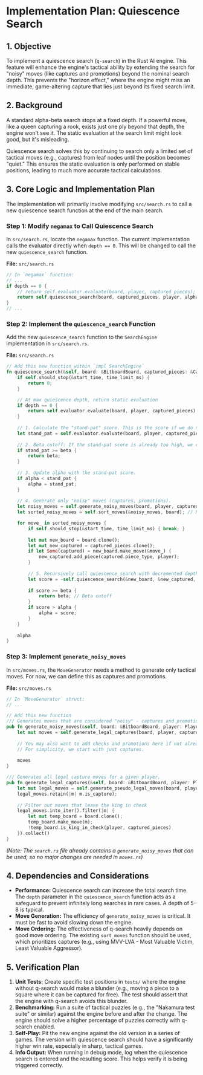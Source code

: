 # Implementation Plan: Quiescence Search

## 1. Objective

To implement a quiescence search (`q-search`) in the Rust AI engine. This feature will enhance the engine's tactical ability by extending the search for "noisy" moves (like captures and promotions) beyond the nominal search depth. This prevents the "horizon effect," where the engine might miss an immediate, game-altering capture that lies just beyond its fixed search limit.

## 2. Background

A standard alpha-beta search stops at a fixed depth. If a powerful move, like a queen capturing a rook, exists just one ply beyond that depth, the engine won't see it. The static evaluation at the search limit might look good, but it's misleading.

Quiescence search solves this by continuing to search only a limited set of tactical moves (e.g., captures) from leaf nodes until the position becomes "quiet." This ensures the static evaluation is only performed on stable positions, leading to much more accurate tactical calculations.

## 3. Core Logic and Implementation Plan

The implementation will primarily involve modifying `src/search.rs` to call a new quiescence search function at the end of the main search.

### Step 1: Modify `negamax` to Call Quiescence Search

In `src/search.rs`, locate the `negamax` function. The current implementation calls the evaluator directly when `depth == 0`. This will be changed to call the new `quiescence_search` function.

**File:** `src/search.rs`

```rust
// In `negamax` function:
// ...
if depth == 0 {
    // return self.evaluator.evaluate(board, player, captured_pieces); // OLD
    return self.quiescence_search(board, captured_pieces, player, alpha, beta, &start_time, time_limit_ms, 5); // NEW (max q-search depth of 5)
}
// ...
```

### Step 2: Implement the `quiescence_search` Function

Add the new `quiescence_search` function to the `SearchEngine` implementation in `src/search.rs`.

**File:** `src/search.rs`

```rust
// Add this new function within `impl SearchEngine`
fn quiescence_search(&self, board: &BitboardBoard, captured_pieces: &CapturedPieces, player: Player, mut alpha: i32, beta: i32, start_time: &TimeSource, time_limit_ms: u32, depth: u8) -> i32 {
    if self.should_stop(&start_time, time_limit_ms) { 
        return 0; 
    }

    // At max quiescence depth, return static evaluation
    if depth == 0 {
        return self.evaluator.evaluate(board, player, captured_pieces);
    }
    
    // 1. Calculate the "stand-pat" score. This is the score if we do nothing.
    let stand_pat = self.evaluator.evaluate(board, player, captured_pieces);
    
    // 2. Beta cutoff: If the stand-pat score is already too high, we can prune.
    if stand_pat >= beta {
        return beta;
    }
    
    // 3. Update alpha with the stand-pat score.
    if alpha < stand_pat {
        alpha = stand_pat;
    }
    
    // 4. Generate only "noisy" moves (captures, promotions).
    let noisy_moves = self.generate_noisy_moves(board, player, captured_pieces);
    let sorted_noisy_moves = self.sort_moves(&noisy_moves, board); // Reuse existing move sorting

    for move_ in sorted_noisy_moves {
        if self.should_stop(&start_time, time_limit_ms) { break; }
        
        let mut new_board = board.clone();
        let mut new_captured = captured_pieces.clone();
        if let Some(captured) = new_board.make_move(&move_) {
            new_captured.add_piece(captured.piece_type, player);
        }
        
        // 5. Recursively call quiescence_search with decremented depth.
        let score = -self.quiescence_search(&new_board, &new_captured, player.opposite(), -beta, -alpha, &start_time, time_limit_ms, depth - 1);
        
        if score >= beta {
            return beta; // Beta cutoff
        }
        if score > alpha {
            alpha = score;
        }
    }
    
    alpha
}
```

### Step 3: Implement `generate_noisy_moves`

In `src/moves.rs`, the `MoveGenerator` needs a method to generate only tactical moves. For now, we can define this as captures and promotions.

**File:** `src/moves.rs`

```rust
// In `MoveGenerator` struct:
// ...

// Add this new function
/// Generates moves that are considered "noisy" - captures and promotions.
pub fn generate_noisy_moves(&self, board: &BitboardBoard, player: Player, captured_pieces: &CapturedPieces) -> Vec<Move> {
    let mut moves = self.generate_legal_captures(board, player, captured_pieces);
    
    // You may also want to add checks and promotions here if not already included in captures.
    // For simplicity, we start with just captures.
    
    moves
}

/// Generates all legal capture moves for a given player.
pub fn generate_legal_captures(&self, board: &BitboardBoard, player: Player, captured_pieces: &CapturedPieces) -> Vec<Move> {
    let mut legal_moves = self.generate_pseudo_legal_moves(board, player, captured_pieces);
    legal_moves.retain(|m| m.is_capture);
    
    // Filter out moves that leave the king in check
    legal_moves.into_iter().filter(|m| {
        let mut temp_board = board.clone();
        temp_board.make_move(m);
        !temp_board.is_king_in_check(player, captured_pieces)
    }).collect()
}
```
*(Note: The `search.rs` file already contains a `generate_noisy_moves` that can be used, so no major changes are needed in `moves.rs`)*

## 4. Dependencies and Considerations

*   **Performance:** Quiescence search can increase the total search time. The `depth` parameter in the `quiescence_search` function acts as a safeguard to prevent infinitely long searches in rare cases. A depth of 5-8 is typical.
*   **Move Generation:** The efficiency of `generate_noisy_moves` is critical. It must be fast to avoid slowing down the engine.
*   **Move Ordering:** The effectiveness of q-search heavily depends on good move ordering. The existing `sort_moves` function should be used, which prioritizes captures (e.g., using MVV-LVA - Most Valuable Victim, Least Valuable Aggressor).

## 5. Verification Plan

1.  **Unit Tests:** Create specific test positions in `tests/` where the engine without q-search would make a blunder (e.g., moving a piece to a square where it can be captured for free). The test should assert that the engine with q-search avoids this blunder.
2.  **Benchmarking:** Run a suite of tactical puzzles (e.g., the "Nakamura test suite" or similar) against the engine before and after the change. The engine should solve a higher percentage of puzzles correctly with q-search enabled.
3.  **Self-Play:** Pit the new engine against the old version in a series of games. The version with quiescence search should have a significantly higher win rate, especially in sharp, tactical games.
4.  **Info Output:** When running in debug mode, log when the quiescence search is entered and the resulting score. This helps verify it is being triggered correctly.

